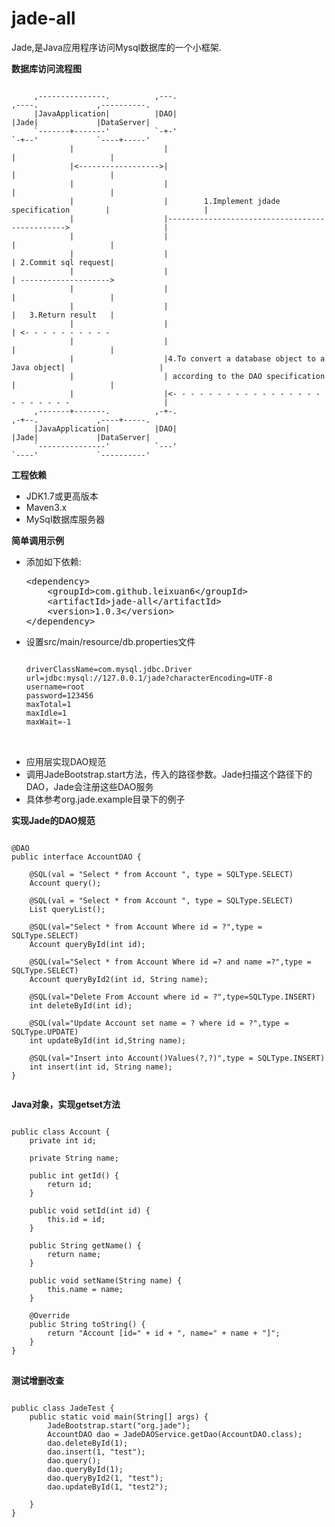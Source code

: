 # jade-all
Jade,是Java应用程序访问Mysql数据库的一个小框架.

**数据库访问流程图**
<pre><code>
     ,---------------.          ,---.                                           ,----.             ,----------.
     |JavaApplication|          |DAO|                                           |Jade|             |DataServer|
     `-------+-------'          `-+-'                                           `-+--'             `----+-----'
             |                    |                                               |                     |      
             |<------------------>|                                               |                     |      
             |                    |                                               |                     |      
             |                    |        1.Implement jdade specification        |                     |      
             |                    |----------------------------------------------->                     |      
             |                    |                                               |                     |      
             |                    |                                               | 2.Commit sql request|      
             |                    |                                               | -------------------->      
             |                    |                                               |                     |      
             |                    |                                               |   3.Return result   |      
             |                    |                                               | <- - - - - - - - - -       
             |                    |                                               |                     |      
             |                    |4.To convert a database object to a Java object|                     |      
             |                    | according to the DAO specification            |                     |      
             |                    |<- - - - - - - - - - - - - - - - - - - - - - - -                     |      
     ,-------+-------.          ,-+-.                                           ,-+--.             ,----+-----.
     |JavaApplication|          |DAO|                                           |Jade|             |DataServer|
     `---------------'          `---'                                           `----'             `----------'
</code></pre>
**工程依赖**
<ul>
<li>JDK1.7或更高版本</li>
<li>Maven3.x</li>
<li>MySql数据库服务器</li>
</ul>

**简单调用示例**
<ul>
	<li>添加如下依赖:
	<pre>&lt;<span class="pl-ent">dependency</span>&gt;
    &lt;<span class="pl-ent">groupId</span>&gt;com.github.leixuan6&lt;/<span class="pl-ent">groupId</span>&gt;
    &lt;<span class="pl-ent">artifactId</span>&gt;jade-all&lt;/<span class="pl-ent">artifactId</span>&gt;
    &lt;<span class="pl-ent">version</span>&gt;1.0.3&lt;/<span class="pl-ent">version</span>&gt;
&lt;/<span class="pl-ent">dependency</span>&gt;</pre>
	</li>
	<li>设置src/main/resource/db.properties文件
<pre>
<code>
driverClassName=com.mysql.jdbc.Driver
url=jdbc:mysql://127.0.0.1/jade?characterEncoding=UTF-8
username=root
password=123456
maxTotal=1
maxIdle=1
maxWait=-1
</code>
		</pre>
	</li>
	<li>应用层实现DAO规范</li>
	<li>调用JadeBootstrap.start方法，传入的路径参数。Jade扫描这个路径下的DAO，Jade会注册这些DAO服务</li>
	<li>具体参考org.jade.example目录下的例子</li>
</ul>

**实现Jade的DAO规范**
<pre><code>
@DAO
public interface AccountDAO {

	@SQL(val = "Select * from Account ", type = SQLType.SELECT)
	Account query();
	
	@SQL(val = "Select * from Account ", type = SQLType.SELECT)
	List<Account> queryList();

	@SQL(val="Select * from Account Where id = ?",type = SQLType.SELECT)
	Account queryById(int id);
	
	@SQL(val="Select * from Account Where id =? and name =?",type = SQLType.SELECT)
	Account queryById2(int id, String name);
	
	@SQL(val="Delete From Account where id = ?",type=SQLType.INSERT)
	int deleteById(int id);

	@SQL(val="Update Account set name = ? where id = ?",type = SQLType.UPDATE)
	int updateById(int id,String name);
	
	@SQL(val="Insert into Account()Values(?,?)",type = SQLType.INSERT)
	int insert(int id, String name);
}

</code></pre>

**Java对象，实现getset方法**
<pre><code>
public class Account {
	private int id;

	private String name;

	public int getId() {
		return id;
	}

	public void setId(int id) {
		this.id = id;
	}

	public String getName() {
		return name;
	}

	public void setName(String name) {
		this.name = name;
	}

	@Override
	public String toString() {
		return "Account [id=" + id + ", name=" + name + "]";
	}
}
</code>
</pre>

**测试增删改查**
<pre><code>
public class JadeTest {
	public static void main(String[] args) {
		JadeBootstrap.start("org.jade");
		AccountDAO dao = JadeDAOService.getDao(AccountDAO.class);
		dao.deleteById(1);
		dao.insert(1, "test");
		dao.query();
		dao.queryById(1);
		dao.queryById2(1, "test");
		dao.updateById(1, "test2");
		
	}
}
</code>
</pre>
